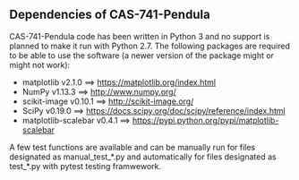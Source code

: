 Dependencies of CAS-741-Pendula
--------------

CAS-741-Pendula code has been written in Python 3 and no support is planned to make it run with Python 2.7. 
The following packages are required to be able to use the software (a newer version of the package might or might not work):
- matplotlib v2.1.0 ==> https://matplotlib.org/index.html
- NumPy v1.13.3 ==> http://www.numpy.org/
- scikit-image v0.10.1 ==> http://scikit-image.org/
- SciPy v0.19.0 ==> https://docs.scipy.org/doc/scipy/reference/index.html
- matplotlib-scalebar v0.4.1 ==> https://pypi.python.org/pypi/matplotlib-scalebar

A few test functions are available and can be manually run for files designated as manual_test_\*.py and automatically for files designated as test_\*.py with pytest testing framwework.
